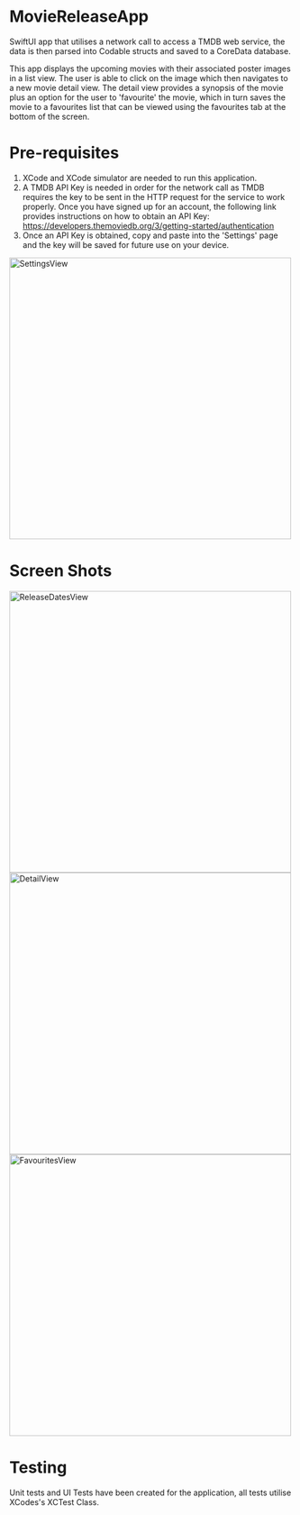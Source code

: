 # MovieReleaseApp
SwiftUI app that utilises a network call to access a TMDB web service, the data is then parsed into Codable structs and saved to a CoreData database.

This app displays the upcoming movies with their associated poster images in a list view. The user is able to click on the image which then navigates to a new movie detail view.
The detail view provides a synopsis of the movie plus an option for the user to 'favourite' the movie, which in turn saves the movie to a favourites list that can  be viewed using the favourites tab at the bottom of the screen.



# Pre-requisites

1. XCode and XCode simulator are needed to run this application.
2. A TMDB API Key is needed in order for the network call as TMDB requires the key to be sent in the HTTP request for the service to work properly. Once you have signed up for an account, the following link provides instructions on how to obtain an API Key: https://developers.themoviedb.org/3/getting-started/authentication
3. Once an API Key is obtained, copy and paste into the 'Settings' page and the key will be saved for future use on your device.

 <img width="500" alt="SettingsView" src="https://user-images.githubusercontent.com/37980812/137292853-c1bb9f7f-126a-470a-8fe8-3e8403135edd.png">




# Screen Shots

<img width="500" alt="ReleaseDatesView" src="https://user-images.githubusercontent.com/37980812/137292811-5c755c64-8068-45b3-9d81-6a6a6794bc90.png">

<img width="500" alt="DetailView" src="https://user-images.githubusercontent.com/37980812/137292913-7ab065b3-879f-4b6b-a729-4be9ace62177.png">

<img width="500" alt="FavouritesView" src="https://user-images.githubusercontent.com/37980812/137292937-b4d5ac77-3737-4f54-809d-c11ff1d589c0.png">


# Testing

Unit tests and UI Tests have been created for the application, all tests utilise XCodes's XCTest Class.

